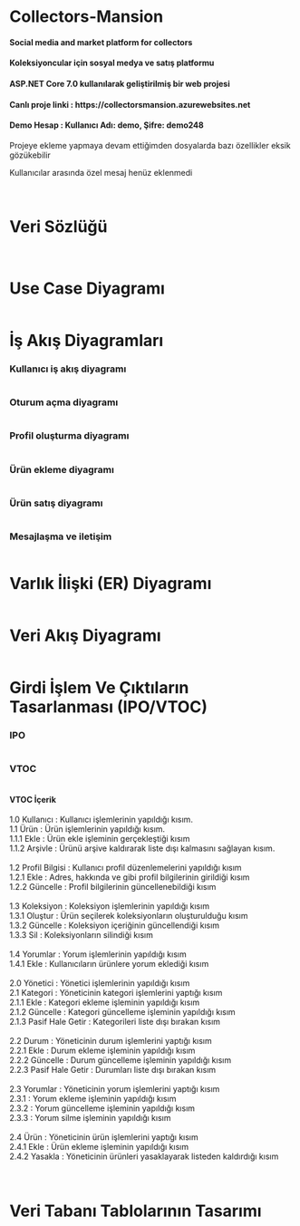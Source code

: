 # Collectors-Mansion
 <h4>Social media and market platform for collectors</h4>
 <h4>Koleksiyoncular için sosyal medya ve satış platformu</h4>
 <h4>ASP.NET Core 7.0 kullanılarak geliştirilmiş bir web projesi</h4>
 <h4>Canlı proje linki : https://collectorsmansion.azurewebsites.net</h4>
 <h4>Demo Hesap : Kullanıcı Adı: demo, Şifre: demo248</h4>
 <p>Projeye ekleme yapmaya devam ettiğimden dosyalarda bazı özellikler eksik gözükebilir</p>
 <p>Kullanıcılar arasında özel mesaj henüz eklenmedi</p>
 <br>
 <h1>Veri Sözlüğü</h1>
 <div style="display: grid; justify-content: start;">
   <img src="Collector/wwwroot/documentation/Veri sözlük part1.png" alt="">
   <img src="Collector/wwwroot/documentation/Veri sözlüğü part 2.png" alt="">
 </div>
 
 <br>
 
 <h1>Use Case Diyagramı</h1>
 <img src="Collector/wwwroot/documentation/Use Case.png" alt="">
 <br>

 <h1>İş Akış Diyagramları</h1>
 <h3>Kullanıcı iş akış diyagramı</h3>
 <img src="Collector/wwwroot/documentation/İş akış diyagramları png/Kayıt olma.png" alt="">
 <br>
 <h3>Oturum açma diyagramı</h3>
 <img src="Collector/wwwroot/documentation/İş akış diyagramları png/Oturum açma.drawio.png" alt="">
 <br>
 <h3>Profil oluşturma diyagramı</h3>
 <img src="Collector/wwwroot/documentation/İş akış diyagramları png/profil oluşturma.drawio.png" alt="">
 <br>
 <h3>Ürün ekleme diyagramı</h3>
 <img src="Collector/wwwroot/documentation/İş akış diyagramları png/Ürün Ekleme.png" alt="">
 <br>
 <h3>Ürün satış diyagramı</h3>
 <img src="Collector/wwwroot/documentation/İş akış diyagramları png/Ürün satış.png" alt="">
 <br>
 <h3>Mesajlaşma ve iletişim</h3>
 <img src="Collector/wwwroot/documentation/İş akış diyagramları png/Mesaj yollama.png" alt="">
 <br>

 <h1>Varlık İlişki (ER) Diyagramı</h1>
 <img src="Collector/wwwroot/documentation/ER Diyagramı.png" alt="">
 <br>

 <h1>Veri Akış Diyagramı</h1>
 <img src="Collector/wwwroot/documentation/veri akış diyagram.png" alt="">
 <br>

 <h1>Girdi İşlem Ve Çıktıların Tasarlanması (IPO/VTOC)</h1>
 <h3>IPO</h3>
 <img src="Collector/wwwroot/documentation/Genel IPO.png" alt="">
 <h3>VTOC</h3>
 <img src="Collector/wwwroot/documentation/VTOC Diyagramı.drawio.png" alt="">
 <h4>VTOC İçerik</h4>
 <p>
 1.0 Kullanıcı : Kullanıcı işlemlerinin yapıldığı kısım. <br>
 1.1 Ürün : Ürün işlemlerinin yapıldığı kısım. <br>
 1.1.1 Ekle : Ürün ekle işleminin gerçekleştiği kısım <br>
 1.1.2 Arşivle : Ürünü arşive kaldırarak liste dışı kalmasını sağlayan kısım. <br>
 <br>
 1.2 Profil Bilgisi : Kullanıcı profil düzenlemelerini yapıldığı kısım <br>
 1.2.1 Ekle : Adres, hakkında ve gibi profil bilgilerinin girildiği kısım <br>
 1.2.2 Güncelle : Profil bilgilerinin güncellenebildiği kısım <br>
 <br>
 1.3 Koleksiyon : Koleksiyon işlemlerinin yapıldığı kısım <br>
 1.3.1 Oluştur : Ürün seçilerek koleksiyonların oluşturulduğu kısım <br>
 1.3.2 Güncelle : Koleksiyon içeriğinin güncellendiği kısım <br>
 1.3.3 Sil : Koleksiyonların silindiği kısım <br>
 <br>
 1.4 Yorumlar : Yorum işlemlerinin yapıldığı kısım <br>
 1.4.1 Ekle : Kullanıcıların ürünlere yorum eklediği kısım <br>
 <br>
 2.0 Yönetici : Yönetici işlemlerinin yapıldığı kısım <br>
 2.1 Kategori : Yöneticinin kategori işlemlerini yaptığı kısım <br>
 2.1.1 Ekle : Kategori ekleme işleminin yapıldığı kısım <br>
 2.1.2 Güncelle : Kategori güncelleme işleminin yapıldığı kısım <br>
 2.1.3 Pasif Hale Getir : Kategorileri liste dışı bırakan kısım <br>
 <br>
 2.2 Durum : Yöneticinin durum işlemlerini yaptığı kısım <br>
 2.2.1 Ekle : Durum ekleme işleminin yapıldığı kısım <br>
 2.2.2 Güncelle : Durum güncelleme işleminin yapıldığı kısım <br>
 2.2.3 Pasif Hale Getir : Durumları liste dışı bırakan kısım <br>
 <br>
 2.3 Yorumlar : Yöneticinin yorum işlemlerini yaptığı kısım <br>
 2.3.1 : Yorum ekleme işleminin yapıldığı kısım <br>
 2.3.2 : Yorum güncelleme işleminin yapıldığı kısım <br>
 2.3.3 : Yorum silme işleminin yapıldığı kısım <br>
 <br>
 2.4 Ürün : Yöneticinin ürün işlemlerini yaptığı kısım <br>
 2.4.1 Ekle : Ürün ekleme işleminin yapıldığı kısım <br>
 2.4.2 Yasakla : Yöneticinin ürünleri yasaklayarak listeden kaldırdığı kısım <br>
</p>
<br>
<h1>Veri Tabanı Tablolarının Tasarımı</h1>
<img src="Collector/wwwroot/documentation/veritabanı diyagramı.png" alt="">


 
 
 
  
  
 

 

 
